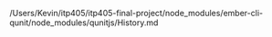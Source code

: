 /Users/Kevin/itp405/itp405-final-project/node_modules/ember-cli-qunit/node_modules/qunitjs/History.md
